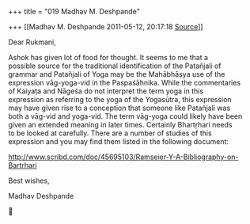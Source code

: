 +++
title = "019 Madhav M. Deshpande"

+++
[[Madhav M. Deshpande	2011-05-12, 20:17:18 [Source](https://groups.google.com/g/bvparishat/c/UPPDjxJj_TQ)]]



Dear Rukmani,  
  
Ashok has given lot of food for thought. It seems to me that a  
possible source for the traditional identification of the Patañjali of  
grammar and Patañjali of Yoga may be the Mahābhāṣya use of the  
expression vāg-yoga-vid in the Paspaśāhnika. While the commentaries  
of Kaiyaṭa and Nāgeśa do not interpret the term yoga in this  
expression as referring to the yoga of the Yogasūtra, this expression  
may have given rise to a conception that someone like Patañjali was  
both a vāg-vid and yoga-vid. The term vāg-yoga could likely have been  
given an extended meaning in later times. Certainly Bhartṛhari needs  
to be looked at carefully. There are a number of studies of this  
expression and you may find them listed in the following document:  
  
<http://www.scribd.com/doc/45695103/Ramseier-Y-A-Bibliography-on-Bartrhari>  
  
Best wishes,  
  
Madhav Deshpande  



